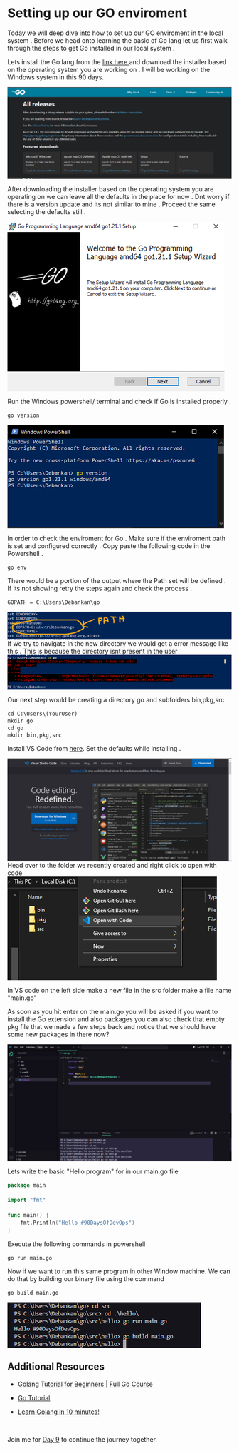# Setting up our GO enviroment 

Today we will deep dive into how to set up our GO enviroment in the local system . Before we head onto learning the basic of Go lang let us first walk through the steps to get Go installed in our local system . 

Lets install the Go lang from the <a href="https://go.dev/dl/ " > link here </a> and download the installer based on the operating system you are working on . I will be working on the Windows system in this 90 days. 

<img src="https://github.com/DebankanSarkar989/90DaysOfDevOps/blob/main/Picture/GO/Install/Go-1.PNG"  align="center">

After downloading the installer based on the operating system you are operating on we can leave all the defaults in the place for now . Dnt worry if there is a version update and its not similar to mine . Proceed the same selecting the defaults still . 

<img src="https://github.com/DebankanSarkar989/90DaysOfDevOps/blob/main/Picture/GO/Install/Go-2.PNG"  align="center">

Run the Windows powershell/ terminal and check if Go is installed properly . 

```
go version
```
<img src="https://github.com/DebankanSarkar989/90DaysOfDevOps/blob/main/Picture/GO/Install/Go-3.PNG"  align="center">

In order to check the enviroment for Go . 
Make sure if the enviroment path is set and configured correctly . Copy paste the following code in the Powershell . 
```
go env
```
There would be a portion of the output where the Path set will be defined . If its not showing retry the steps again and check the process .  

```shell
GOPATH = C:\Users\Debankan\go
```

<img src="https://github.com/DebankanSarkar989/90DaysOfDevOps/blob/main/Picture/GO/Install/Go-4.PNG"  align="center">
If we try to navigate in the new directory we would get a error message like this .
This is because the directory isnt present in the user
<img src="https://github.com/DebankanSarkar989/90DaysOfDevOps/blob/main/Picture/GO/Install/Go-5.PNG"  align="center">

Our next step would be creating a directory go and subfolders bin,pkg,src 
```
cd C:\Users\(YourUser)
mkdir go
cd go
mkdir bin,pkg,src 
```
Install VS Code from <a href="https://code.visualstudio.com/">here</a>. Set the defaults while installing . 

<img src="https://github.com/DebankanSarkar989/90DaysOfDevOps/blob/main/Picture/GO/Install/Go-6.PNG"  align="center">
Head over to the folder we recently created and right click to open with code 
<img src="https://github.com/DebankanSarkar989/90DaysOfDevOps/blob/main/Picture/GO/Install/Go-7.PNG"  align="center">

In VS code on the left side make a new file in the src folder make a file name "main.go"

 As soon as you hit enter on the main.go you will be asked if you want to install the Go extension and also packages you can also check that empty pkg file that we made a few steps back and notice that we should have some new packages in there now?

 <img src="https://github.com/DebankanSarkar989/90DaysOfDevOps/blob/main/Picture/GO/Install/Go-8.PNG"  align="center">

Lets write the basic "Hello program" for in our main.go file .

```Go
package main

import "fmt"

func main() {
	fmt.Println("Hello #90DaysOfDevOps")
}
```
Execute the following commands in powershell 
```
go run main.go
```
Now if we want to run this same program in other Window machine. We can do that by building our binary file using the command 
```
go build main.go
```
<img src="https://github.com/DebankanSarkar989/90DaysOfDevOps/blob/main/Picture/GO/Install/Go-9.PNG"  align="center">

## Additional Resources 

- <a href="https://www.youtube.com/watch?v=yyUHQIec83I">Golang Tutorial for Beginners | Full Go Course </a>

- <a href="https://www.w3schools.com/go/">Go Tutorial</a>

- <a href="https://www.youtube.com/watch?v=3lazW_dSXKM"> Learn Golang in 10 minutes! </a> 

<br>

Join me for <a href="https://github.com/DebankanSarkar989/90DaysOfDevOps/blob/main/Days/Day-09.md">Day 9</a> to continue the journey together.






